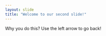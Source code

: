 ```yaml
---
layout: slide
title: "Welcome to our second slide!"
---
```

Why you do this?
Use the left arrow to go back!
